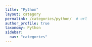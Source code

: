 ```yaml
---
title: "Python"
layout: category
permalink: /categories/python/  # url
author_profile: true
taxonomy: Python
sidebar:
  nav: "categories"
---
```

